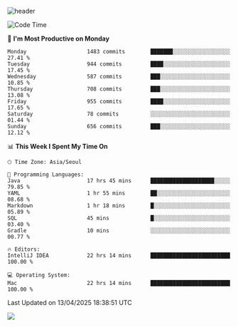 ![header](https://capsule-render.vercel.app/api?type=Egg&color=timeAuto&height=300&section=header&text=PoPo&fontSize=90&animation=fadeIn)

  <!--START_SECTION:waka-->
![Code Time](http://img.shields.io/badge/Code%20Time-2%2C631%20hrs%2047%20mins-blue)

📅 **I'm Most Productive on Monday** 

```text
Monday                   1483 commits        ███████░░░░░░░░░░░░░░░░░░   27.41 % 
Tuesday                  944 commits         ████░░░░░░░░░░░░░░░░░░░░░   17.45 % 
Wednesday                587 commits         ███░░░░░░░░░░░░░░░░░░░░░░   10.85 % 
Thursday                 708 commits         ███░░░░░░░░░░░░░░░░░░░░░░   13.08 % 
Friday                   955 commits         ████░░░░░░░░░░░░░░░░░░░░░   17.65 % 
Saturday                 78 commits          ░░░░░░░░░░░░░░░░░░░░░░░░░   01.44 % 
Sunday                   656 commits         ███░░░░░░░░░░░░░░░░░░░░░░   12.12 % 
```


📊 **This Week I Spent My Time On** 

```text
🕑︎ Time Zone: Asia/Seoul

💬 Programming Languages: 
Java                     17 hrs 45 mins      ████████████████████░░░░░   79.85 % 
YAML                     1 hr 55 mins        ██░░░░░░░░░░░░░░░░░░░░░░░   08.68 % 
Markdown                 1 hr 18 mins        █░░░░░░░░░░░░░░░░░░░░░░░░   05.89 % 
SQL                      45 mins             █░░░░░░░░░░░░░░░░░░░░░░░░   03.40 % 
Gradle                   10 mins             ░░░░░░░░░░░░░░░░░░░░░░░░░   00.77 % 

🔥 Editors: 
IntelliJ IDEA            22 hrs 14 mins      █████████████████████████   100.00 % 

💻 Operating System: 
Mac                      22 hrs 14 mins      █████████████████████████   100.00 % 
```


 Last Updated on 13/04/2025 18:38:51 UTC
<!--END_SECTION:waka-->



<img src="https://capsule-render.vercel.app/api?type=Egg&color=timeAuto&height=300&section=footer&text=PoPo&fontSize=90&animation=fadeIn&reversal=true" />
